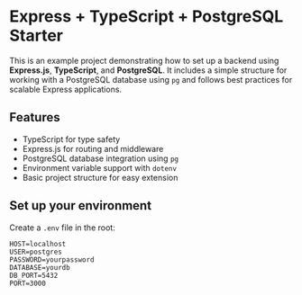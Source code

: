 # Express + TypeScript + PostgreSQL Starter

This is an example project demonstrating how to set up a backend using **Express.js**, **TypeScript**, and **PostgreSQL**. It includes a simple structure for working with a PostgreSQL database using `pg` and follows best practices for scalable Express applications.

## Features

- TypeScript for type safety
- Express.js for routing and middleware
- PostgreSQL database integration using `pg`
- Environment variable support with `dotenv`
- Basic project structure for easy extension

## Set up your environment

Create a `.env` file in the root:

```env
HOST=localhost
USER=postgres
PASSWORD=yourpassword
DATABASE=yourdb
DB_PORT=5432
PORT=3000
```
